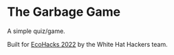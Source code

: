 # The Garbage Game
A simple quiz/game.

Built for [EcoHacks 2022](https://www.ecohacks.net/) by the White Hat Hackers team.
